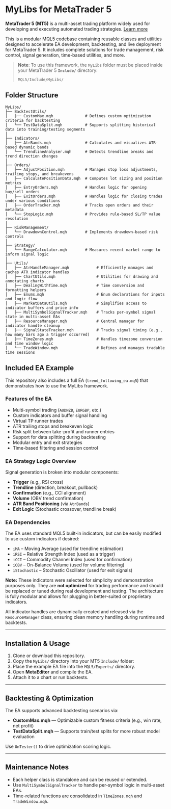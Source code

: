 # MyLibs for MetaTrader 5

**MetaTrader 5 (MT5)** is a multi-asset trading platform widely used for developing and executing automated trading strategies. [Learn more](https://www.metatrader5.com/en)

This is a modular MQL5 codebase containing reusable classes and utilities designed to accelerate EA development, backtesting, and live deployment for MetaTrader 5. It includes complete solutions for trade management, risk control, signal generation, time-based utilities, and more.

> **Note**: To use this framework, the `MyLibs` folder must be placed inside your MetaTrader 5 **`Include/`** directory:
>
> ```
> MQL5/Include/MyLibs/
> ```

## Folder Structure
```
MyLibs/
├── BacktestUtils/
│   ├── CustomMax.mqh              # Defines custom optimization criteria for backtesting
│   └── TestDataSplit.mqh          # Supports splitting historical data into training/testing segments
│
├── Indicators/
│   ├── AtrBands.mqh               # Calculates and visualizes ATR-based dynamic bands
│   └── TrendlineAnalyser.mqh      # Detects trendline breaks and trend direction changes
│
├── Orders/
│   ├── AdjustPosition.mqh         # Manages stop loss adjustments, trailing stops, and breakevens
│   ├── CalculatePositionData.mqh  # Computes lot sizing and position metrics
│   ├── EntryOrders.mqh            # Handles logic for opening buy/sell orders
│   ├── ExitOrders.mqh             # Handles logic for closing trades under various conditions
│   ├── OrderTracker.mqh           # Tracks open orders and their metadata
│   └── StopLogic.mqh              # Provides rule-based SL/TP value resolution
│
├── RiskManagement/
│   └── DrawdownControl.mqh        # Implements drawdown-based risk controls
│
├── Strategy/
│   └── RangeCalculator.mqh        # Measures recent market range to inform signal logic
│
├── Utils/
│   ├── AtrHandleManager.mqh            # Efficiently manages and caches ATR indicator handles
│   ├── ChartUtils.mqh                  # Utilities for drawing and annotating charts
│   ├── DealingWithTime.mqh             # Time conversion and formatting helpers
│   ├── Enums.mqh                       # Enum declarations for inputs and logic flow
│   ├── MarketDataUtils.mqh             # Simplifies access to indicator buffers and price info
│   ├── MultiSymbolSignalTracker.mqh    # Tracks per-symbol signal state in multi-asset EAs
│   ├── ResourceManager.mqh             # Central manager for indicator handle cleanup
│   ├── SignalStateTracker.mqh          # Tracks signal timing (e.g., how many bars ago a trigger occurred)
│   ├── TimeZones.mqh                   # Handles timezone conversion and time window logic
│   └── TradeWindow.mqh                 # Defines and manages tradable time sessions
```

## Included EA Example

This repository also includes a full EA (`trend_following_ea.mq5`) that demonstrates how to use the MyLibs framework.

### Features of the EA

- Multi-symbol trading (`AUDNZD`, `EURGBP`, etc.)
- Custom indicators and buffer signal handling
- Virtual TP runner trades
- ATR trailing stops and breakeven logic
- Risk split between take-profit and runner entries
- Support for data splitting during backtesting
- Modular entry and exit strategies
- Time-based filtering and session control

### EA Strategy Logic Overview

Signal generation is broken into modular components:

- **Trigger** (e.g., RSI cross)
- **Trendline** (direction, breakout, pullback)
- **Confirmation** (e.g., CCI alignment)
- **Volume** (OBV trend confirmation)
- **ATR Band Positioning** (via `AtrBands`)
- **Exit Logic** (Stochastic crossover, trendline break)

### EA Dependencies

The EA uses standard MQL5 built-in indicators, but can be easily modified to use custom indicators if desired:

- `iMA` – Moving Average (used for trendline estimation)
- `iRSI` – Relative Strength Index (used as a trigger)
- `iCCI` – Commodity Channel Index (used for confirmation)
- `iOBV` – On-Balance Volume (used for volume filtering)
- `iStochastic` – Stochastic Oscillator (used for exit signals)

**Note:** These indicators were selected for simplicity and demonstration purposes only. They are **not optimized** for trading performance and should be replaced or tuned during real development and testing. The architecture is fully modular and allows for plugging in better-suited or proprietary indicators.

All indicator handles are dynamically created and released via the `ResourceManager` class, ensuring clean memory handling during runtime and backtests.

---

## Installation & Usage

1. Clone or download this repository.
2. Copy the `MyLibs/` directory into your MT5 `Include/` folder:
3. Place the example EA file into the `MQL5/Experts/` directory.
4. Open **MetaEditor** and compile the EA.
5. Attach it to a chart or run backtests.

---

## Backtesting & Optimization

The EA supports advanced backtesting scenarios via:

- **CustomMax.mqh** — Optimizable custom fitness criteria (e.g., win rate, net profit)
- **TestDataSplit.mqh** — Supports train/test splits for more robust model evaluation

Use `OnTester()` to drive optimization scoring logic.

---



## Maintenance Notes

- Each helper class is standalone and can be reused or extended.
- Use `MultiSymbolSignalTracker` to handle per-symbol logic in multi-asset EAs.
- Time-related functions are consolidated in `TimeZones.mqh` and `TradeWindow.mqh`.
